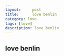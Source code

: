 ```yaml
---
layout:     post
title:      love benlin
category: love
tags: [love]
description: love benlin
---
```


## love benlin
